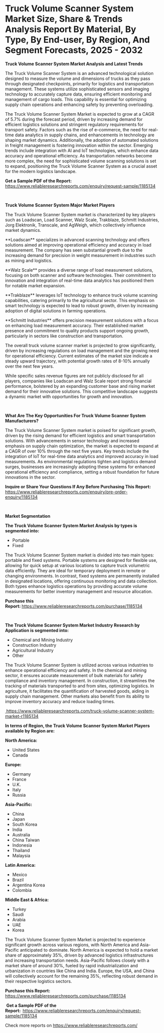 <p><h1>Truck Volume Scanner System Market Size, Share & Trends Analysis Report By Material, By Type, By End-user, By Region, And Segment Forecasts, 2025 - 2032</h1></p><p><strong>Truck Volume Scanner System Market Analysis and Latest Trends</strong></p>
<p><p>The Truck Volume Scanner System is an advanced technological solution designed to measure the volume and dimensions of trucks as they pass through designated checkpoints, primarily for logistics and transportation management. These systems utilize sophisticated sensors and imaging technology to accurately capture data, ensuring efficient monitoring and management of cargo loads. This capability is essential for optimizing supply chain operations and enhancing safety by preventing overloading.</p><p>The Truck Volume Scanner System Market is expected to grow at a CAGR of 5.7% during the forecast period, driven by increasing demand for efficient logistics solutions and stringent regulatory requirements for transport safety. Factors such as the rise of e-commerce, the need for real-time data analytics in supply chains, and enhancements in technology are shaping market dynamics. Additionally, the adoption of automated solutions in freight management is fostering innovation within the sector. Emerging trends include integration with AI and IoT technologies, which enhance data accuracy and operational efficiency. As transportation networks become more complex, the need for sophisticated volume scanning solutions is set to expand, positioning the Truck Volume Scanner System as a crucial asset for the modern logistics landscape.</p></p>
<p><strong>Get a Sample PDF of the Report:&nbsp;</strong> <a href="https://www.reliableresearchreports.com/enquiry/request-sample/1185134?utm_campaign=2208&utm_medium=2&utm_source=Github&utm_content=ia&utm_term=28032025&utm_id=truck-volume-scanner-system">https://www.reliableresearchreports.com/enquiry/request-sample/1185134</a></p>
<p>&nbsp;</p>
<p><strong>Truck Volume Scanner System Major Market Players</strong></p>
<p><p>The Truck Volume Scanner System market is characterized by key players such as Loadscan, Load Scanner, Walz Scale, Trakblaze, Schmitt Industries, Jorg Elektronik, Transcale, and AgWeigh, which collectively influence market dynamics.</p><p>**Loadscan** specializes in advanced scanning technology and offers solutions aimed at improving operational efficiency and accuracy in load measurement. The company has seen substantial growth due to the increasing demand for precision in weight measurement in industries such as mining and logistics.</p><p>**Walz Scale** provides a diverse range of load measurement solutions, focusing on both scanner and software technologies. Their commitment to innovation and integration of real-time data analytics has positioned them for notable market expansion. </p><p>**Trakblaze** leverages IoT technology to enhance truck volume scanning capabilities, catering primarily to the agricultural sector. This emphasis on smart technology is expected to lead to robust growth, driven by increasing adoption of digital solutions in farming operations. </p><p>**Schmitt Industries** offers precision measurement solutions with a focus on enhancing load measurement accuracy. Their established market presence and commitment to quality products support ongoing growth, particularly in sectors like construction and transportation.</p><p>The overall truck volume scanner market is projected to grow significantly, driven by increasing regulations on load management and the growing need for operational efficiency. Current estimates of the market size indicate a steady upward trajectory, with potential growth rates of 8-10% annually over the next few years.</p><p>While specific sales revenue figures are not publicly disclosed for all players, companies like Loadscan and Walz Scale report strong financial performance, bolstered by an expanding customer base and rising market demand for their innovative solutions. This competitive landscape suggests a dynamic market with opportunities for growth and innovation.</p></p>
<p>&nbsp;</p>
<p><strong>What Are The Key Opportunities For Truck Volume Scanner System Manufacturers?</strong></p>
<p><p>The Truck Volume Scanner System market is poised for significant growth, driven by the rising demand for efficient logistics and smart transportation solutions. With advancements in sensor technology and increased emphasis on supply chain optimization, the market is expected to expand at a CAGR of over 10% through the next five years. Key trends include the integration of IoT for real-time data analytics and improved accuracy in load measurements. As environmental regulations tighten and logistics demand surges, businesses are increasingly adopting these systems for enhanced operational efficiency and compliance, setting a robust foundation for future innovations in the sector.</p></p>
<p><strong>Inquire or Share Your Questions If Any Before Purchasing This Report:</strong> <a href="https://www.reliableresearchreports.com/enquiry/pre-order-enquiry/1185134?utm_campaign=2208&utm_medium=2&utm_source=Github&utm_content=ia&utm_term=28032025&utm_id=truck-volume-scanner-system">https://www.reliableresearchreports.com/enquiry/pre-order-enquiry/1185134</a></p>
<p>&nbsp;</p>
<p><strong>Market Segmentation</strong></p>
<p><strong>The Truck Volume Scanner System Market Analysis by types is segmented into:</strong></p>
<p><ul><li>Portable</li><li>Fixed</li></ul></p>
<p><p>The Truck Volume Scanner System market is divided into two main types: portable and fixed systems. Portable systems are designed for flexible use, allowing for quick setup at various locations to capture truck volumetric data efficiently. They are ideal for temporary deployment in remote or changing environments. In contrast, fixed systems are permanently installed in designated locations, offering continuous monitoring and data collection. Both types enhance logistics operations by providing accurate volume measurements for better inventory management and resource allocation.</p></p>
<p><strong>Purchase this Report:&nbsp;</strong><a href="https://www.reliableresearchreports.com/purchase/1185134?utm_campaign=2208&utm_medium=2&utm_source=Github&utm_content=ia&utm_term=28032025&utm_id=truck-volume-scanner-system">https://www.reliableresearchreports.com/purchase/1185134</a></p>
<p>&nbsp;</p>
<p><strong>The Truck Volume Scanner System Market Industry Research by Application is segmented into:</strong></p>
<p><ul><li>Chemical and Mining Industry</li><li>Construction Industry</li><li>Agricultural Industry</li><li>Other</li></ul></p>
<p><p>The Truck Volume Scanner System is utilized across various industries to enhance operational efficiency and safety. In the chemical and mining sector, it ensures accurate measurement of bulk materials for safety compliance and inventory management. In construction, it streamlines the tracking of materials transported to and from sites, optimizing logistics. In agriculture, it facilitates the quantification of harvested goods, aiding in supply chain management. Other markets also benefit from its ability to improve inventory accuracy and reduce loading times.</p></p>
<p><a href="https://www.reliableresearchreports.com/truck-volume-scanner-system-market-r1185134?utm_campaign=2208&utm_medium=2&utm_source=Github&utm_content=ia&utm_term=28032025&utm_id=truck-volume-scanner-system">&nbsp;https://www.reliableresearchreports.com/truck-volume-scanner-system-market-r1185134</a></p>
<p><strong>In terms of Region, the Truck Volume Scanner System Market Players available by Region are:</strong></p>
<p>
    <p> <strong> North America: </strong>
        <ul>
            <li>United States</li>
            <li>Canada</li>
        </ul>
        </p> 
    <p> <strong> Europe: </strong>
        <ul>
            <li>Germany</li>
            <li>France</li>
            <li>U.K.</li>
            <li>Italy</li>
            <li>Russia</li>
        </ul>
        </p> 
    <p> <strong> Asia-Pacific: </strong>
        <ul>
            <li>China</li>
            <li>Japan</li>
            <li>South Korea</li>
            <li>India</li>
            <li>Australia</li>
            <li>China Taiwan</li>
            <li>Indonesia</li>
            <li>Thailand</li>
            <li>Malaysia</li>
        </ul>
        </p> 
    <p> <strong> Latin America: </strong>
        <ul>
            <li>Mexico</li>
            <li>Brazil</li>
            <li>Argentina Korea</li>
            <li>Colombia</li>
        </ul>
        </p> 
    <p> <strong> Middle East & Africa: </strong>
        <ul>
            <li>Turkey</li>
            <li>Saudi</li>
            <li>Arabia</li>
            <li>UAE</li>
            <li>Korea</li>
        </ul>
    </p>
    </p>
<p><p>The Truck Volume Scanner System Market is projected to experience significant growth across various regions, with North America and Asia-Pacific anticipated to dominate. North America is expected to hold a market share of approximately 35%, driven by advanced logistics infrastructures and increasing transportation needs. Asia-Pacific follows closely with a market share of around 30%, fueled by rapid industrialization and urbanization in countries like China and India. Europe, the USA, and China will collectively account for the remaining 35%, reflecting robust demand in their respective logistics sectors.</p></p>
<p><strong>Purchase this Report: </strong><a href="https://www.reliableresearchreports.com/purchase/1185134?utm_campaign=2208&utm_medium=2&utm_source=Github&utm_content=ia&utm_term=28032025&utm_id=truck-volume-scanner-system">https://www.reliableresearchreports.com/purchase/1185134</a></p>
<p>&nbsp;<strong>Get a Sample PDF of the Report:&nbsp;&nbsp;</strong><a href="https://www.reliableresearchreports.com/enquiry/request-sample/1185134?utm_campaign=2208&utm_medium=2&utm_source=Github&utm_content=ia&utm_term=28032025&utm_id=truck-volume-scanner-system">https://www.reliableresearchreports.com/enquiry/request-sample/1185134</a></p>
<p><strong></strong></p>
<p>Check more reports on <a href="https://www.reliableresearchreports.com/?utm_campaign=2208&utm_medium=2&utm_source=Github&utm_content=ia&utm_term=28032025&utm_id=truck-volume-scanner-system">https://www.reliableresearchreports.com/</a></p>